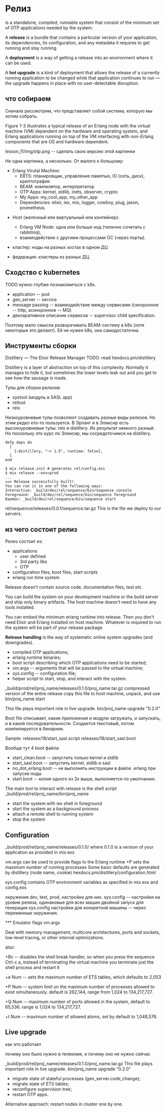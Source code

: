 # Релиз

is a standalone, compiled, runnable system
that consist of the minimum set of OTP applications needed by the system.


A **release** is a bundle that contains a particular version of your application,
its dependencies, its configuration,
and any metadata it requires to get running and stay running.

A **deployment** is a way of getting a release into an environment where it can be used.

A **hot upgrade** is a kind of deployment that allows the release of a currently running application
to be changed while that application continues to run —
the upgrade happens in place with no user-detectable disruption.


## что собираем

Сначала рассмотрим, что представляет собой система, которую мы хотим собрать.

Figure 1-3 illustrates a typical release of an Erlang node with the virtual machine (VM) dependent on the hardware and operating system, and Erlang applications running on top of the VM interfacing with non-Erlang components that are OS and hardware dependent.

lesson_11/img/otp.png -- сделать свою версию этой картинки

Не одна картинка, а несколько. От малого к большому:

+ Erlang Virutal Machine:
  - ERTS: планировщик, управление памятью, IO (сеть, диск), криптография
  - BEAM: компилятор, интерпретатор
  - OTP Apps: kernel, stdlib, inets, observer, crypto
  - My Apps: my_cool_app, my_other_app
  - Dependencies: elixir, iex, mix, logger, cowboy, plug, jason, prometheus.

- Host (железный или виртуальный или контейнер):
  - Erlang VM Node: одна или больше нод (типично сочетать с rabbitmq),
  - взаимодействие с другими процессами ОС (через порты).

- кластер: ноды на разных хостах в одном ДЦ

- федерация: кластеры из разных ДЦ.


## Сходство с kubernetes

TODO нужно глубже познакомиться с k8s.

- application -- pod
- gen_server -- service
- message passing -- взаимодействие между сервисами (синхронное -- http, асинхронное -- MQ)
- декларативное описание сервисов -- supervisor child specification.

Поэтому мало смысла разворачивать BEAM-систему в k8s (хотя некоторые это делают). Ей не нужен k8s, она самодостаточна.


## Инструменты сборки

Distillery — The Elixir Release Manager
TODO: read hexdocs.pm/distillery

Distillery is a layer of abstraction on top of this complexity.
Normally it manages to hide it, but sometimes the lower levels leak out
and you get to see how the sausage is made.

Тулы для сборки релизов:
- systool (модуль в SASL app)
- reltool
- relx

Низкоуровневые тулы позволяют создавать разные виды релизов. Но этим редко кто-то пользуется.
В Эрланг и в Эликсир есть высокоуровневые тулы: relx и distillery. Их результат немного разный.
Но поскольку это курс по Эликсир, мы сосредоточимся на distillery.


```
defp deps do
  [
    {:distillery, "~> 1.5", runtime: false},
  ]
end

$ mix release.init # generates rel/config.exs
$ mix release --env=prod
...
==> Release successfully built!
You can run it in one of the following ways:
Interactive: _build/dev/rel/sequence/bin/sequence console
Foreground: _build/dev/rel/sequence/bin/sequence foreground
Daemon: _build/dev/rel/sequence/bin/sequence start
```

rel/sequence/releases/0.0.1/sequence.tar.gz
This is the file we deploy to our servers.


## из чего состоит релиз

Релиз состоит из:
- applications
  - user defined
  - 3rd party libs
  - OTP
- configuration files, boot files, start scripts
- erlang run time system

Release doesn't contain source code, documentation files, test etc.

You can build the system on your development machine or the build server and ship only binary artifacts.
The host machine doesn't need to have any tools installed.

You can embed the minimum erlang runtime into release. Then you don't need Elixir and Erlang installed on host machine. Whatever is required to run the system will be part of your release package.

**Release handling** is the way of systematic online system upgrades (and downgrades).

- compiled OTP applications;
- erlang runtime binaries;
- boot script describing which OTP applications need to be started;
- vm.args -- arguments that will be passed to the virtual machine;
- sys.config -- configuration file;
- helper script to start, stop, and interact with the system.

_build/prod/rel/proj_name/releases/0.1.0/proj_name.tar.gz
compressed version of the entire release
copy this file to host machine, unpack, and use bin/proj_name start

This file plays important role in live upgrade.
bin/proj_name upgrade "0.2.0"

Boot file описывает, какие приложения и модули загружать, и запускать, и в какой последовательности.
Создается текстовый, потом компилируется в бинарник.

Sample:
releases/18/start_sasl.script
releases/18/start_sasl.boot

Вообще тут 4 boot файла:
- start_clean.boot -- запустить только kernel и stdlib
- start_sasl.boot -- запустить kernel, stdlib и sasl
- no_dot_erlang.boot -- не выполнять инструкции в файле .erlang при запуске ноды
- start.boot -- копия одного из 3х выше, выполняется по умолчанию.

The main tool to interact with release is the shell script
_build/prod/rel/proj_name/bin/proj_name

- start the system with iex shell in foreground
- start the system as a background process
- attach a remote shell to running system
- stop the system


## Configuration

_build/prod/rel/proj_name/releases/0.1.0/
where 0.1.0 is a version of your application as provided in mix.exs

vm.args
can be used to provide flags to the Erlang runtime
+P sets the maximum number of running processes
Some basic defaults are generated by distillery (node name, cookie)
hexdocs.pm/distillery/configuration.html

sys.config
contains OTP environment variables as specified in mix.exs and config.exs

окружения dev, test, prod, настройки для них.
sys.config -- настройки на уровне релиза, одинаковые для всех машин
двойной запуск для генерации sys.config
настройки для конкретной машины -- через переменные окружения.

*** Emulator flags
vm.args

Deal with memory management, multicore architectures, ports and sockets, low-level tracing, or other internal optimizations.

also:

+Bc -- disables the shell break handler, so when you press the sequence Ctrl-c a,
instead of terminating the virtual machine you terminate just the shell process and restart it

+e Num -- sets the maximum number of ETS tables, which defaults to 2,053

+P Num -- system limit on the maximum number of processes allowed to exist simultaneously.
default is 262,144, range from 1,024 to 134,217,727.

+Q Num -- maximum number of ports allowed in the system,
default to 65,536. range is 1,024 to 134,217,727.

+t Num -- maximum number of allowed atoms, set by default to 1,048,576.


## Live upgrade

как это работает

почему оно было нужно в телекоме, и почему оно не нужно сейчас

_build/prod/rel/proj_name/releases/0.1.0/proj_name.tar.gz
This file plays important role in live upgrade.
bin/proj_name upgrade "0.2.0"

- migrate state of stateful processes (gen_server.code_change);
- migrate state of ETS tables;
- reconfigure supervision tree;
- restart OTP apps.

Alternative approach: restart nodes in cluster one by one.


